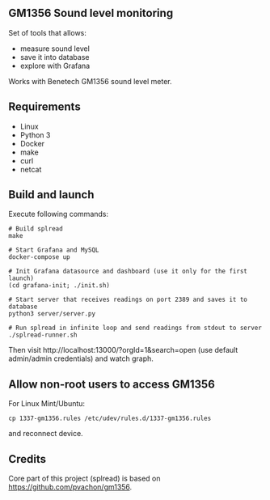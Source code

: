 ## GM1356 Sound level monitoring

Set of tools that allows:
- measure sound level
- save it into database
- explore with Grafana

Works with Benetech GM1356 sound level meter.


## Requirements
- Linux
- Python 3
- Docker
- make
- curl
- netcat


## Build and launch

Execute following commands:
```
# Build splread
make

# Start Grafana and MySQL
docker-compose up

# Init Grafana datasource and dashboard (use it only for the first launch)
(cd grafana-init; ./init.sh)

# Start server that receives readings on port 2389 and saves it to database
python3 server/server.py

# Run splread in infinite loop and send readings from stdout to server
./splread-runner.sh
```
Then visit http://localhost:13000/?orgId=1&search=open (use default admin/admin credentials) and watch graph.


## Allow non-root users to access GM1356
For Linux Mint/Ubuntu:
```
cp 1337-gm1356.rules /etc/udev/rules.d/1337-gm1356.rules
```
and reconnect device.


## Credits  
Core part of this project (splread) is based on https://github.com/pvachon/gm1356.
